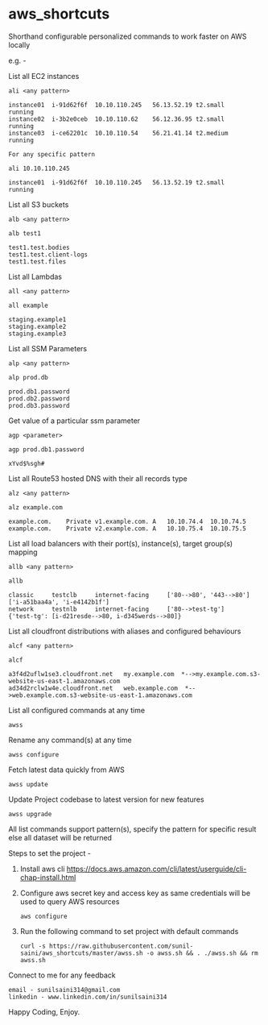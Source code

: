 # aws_shortcuts
Shorthand configurable personalized commands to work faster on AWS locally

e.g. - 

List all EC2 instances

    ali <any pattern>
    
    instance01	i-91d62f6f	10.10.110.245	56.13.52.19	t2.small	running
    instance02	i-3b2e0ceb	10.10.110.62	56.12.36.95	t2.small	running
    instance03	i-ce62201c	10.10.110.54	56.21.41.14	t2.medium	running
    
    For any specific pattern
    
    ali 10.10.110.245
    
    instance01	i-91d62f6f	10.10.110.245	56.13.52.19	t2.small	running
    
        
List all S3 buckets
        
    alb <any pattern>
    
    alb test1
    
    test1.test.bodies
    test1.test.client-logs
    test1.test.files
        
List all Lambdas

    all <any pattern>
    
    all example
    
    staging.example1
    staging.example2
    staging.example3
        
List all SSM Parameters

    alp <any pattern>
    
    alp prod.db
    
    prod.db1.password
    prod.db2.password
    prod.db3.password
        
Get value of a particular ssm parameter

    agp <parameter>
    
    agp prod.db1.password
    
    xYvd$%sgh#
        
List all Route53 hosted DNS with their all records type

    alz <any pattern>
    
    alz example.com
    
    example.com.	Private	v1.example.com.	A	10.10.74.4	10.10.74.5
    example.com.	Private	v2.example.com.	A	10.10.75.4	10.10.75.5

List all load balancers with their port(s), instance(s), target group(s) mapping

    allb <any pattern>
    
    allb 
    
    classic     testclb     internet-facing     ['80-->80', '443-->80']     ['i-a51baa4a', 'i-e4142b1f']
    network     testnlb     internet-facing     ['80-->test-tg']    {'test-tg': [i-d21resde-->80, i-d345werds-->80]}
    

List all cloudfront distributions with aliases and configured behaviours

    alcf <any pattern>

    alcf

    a3f4d2uflw1se3.cloudfront.net   my.example.com  *-->my.example.com.s3-website-us-east-1.amazonaws.com
    ad34d2rclw1w4e.cloudfront.net   web.example.com  *-->web.example.com.s3-website-us-east-1.amazonaws.com


List all configured commands at any time
        
    awss 

Rename any command(s) at any time

    awss configure

Fetch latest data quickly from AWS

    awss update
        
Update Project codebase to latest version for new features

    awss upgrade


All list commands support pattern(s), specify the pattern for specific result else all dataset will be returned


Steps to set the project - 

1. Install aws cli https://docs.aws.amazon.com/cli/latest/userguide/cli-chap-install.html
           
2. Configure aws secret key and access key as same credentials will be used to query AWS resources
    
       aws configure

3. Run the following command to set project with default commands

       curl -s https://raw.githubusercontent.com/sunil-saini/aws_shortcuts/master/awss.sh -o awss.sh && . ./awss.sh && rm awss.sh
    

Connect to me for any feedback

    email - sunilsaini314@gmail.com
    linkedin - www.linkedin.com/in/sunilsaini314
    
Happy Coding, Enjoy.
